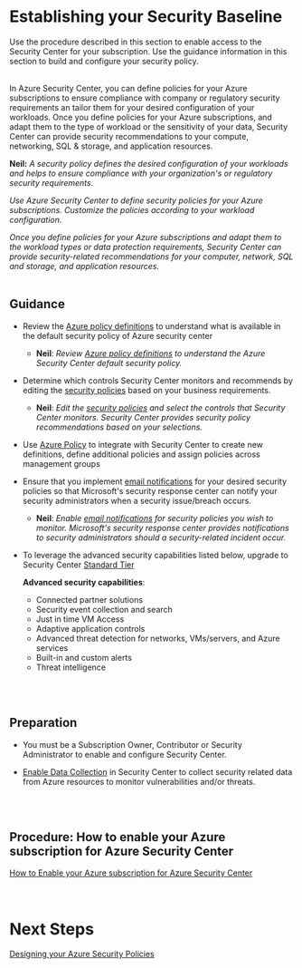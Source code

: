 # Establishing your Security Baseline
Use the procedure described in this section to enable access to the Security Center for your subscription. Use the guidance information in this section to build and configure your security policy.
<br />
<br />


In Azure Security Center, you can define policies for your Azure subscriptions to ensure compliance with company or regulatory security requirements an tailor them for your desired configuration of your workloads. Once you define policies for your Azure subscriptions, and adapt them to the type of workload or the sensitivity of your data, Security Center can provide security recommendations to your compute, networking, SQL & storage, and application resources. 


  **Neil:** *A security policy defines the desired configuration of your workloads and helps to ensure compliance with your organization's or regulatory security requirements.*  

  *Use Azure Security Center to define security policies for your Azure subscriptions. Customize the policies according to your workload configuration.* 

  *Once you define policies for your Azure subscriptions and adapt them to the workload types or data protection requirements, Security Center can provide security-related recommendations for your computer, network, SQL and storage, and application resources.* 
<br />
<br />
 
## Guidance 
- Review the [Azure policy definitions](https://docs.microsoft.com/en-us/azure/security-center/security-center-policies#available-security-policy-definitions) to understand what is available in the default security policy of Azure security center

    - **Neil**:  *Review [Azure policy definitions](https://docs.microsoft.com/en-us/azure/security-center/security-center-policies#available-security-policy-definitions) to understand the Azure Security Center default security policy.*

- Determine which controls Security Center monitors and recommends by editing the [security policies](https://docs.microsoft.com/en-us/azure/security-center/security-center-policies#edit-security-policies) based on your business requirements. 

  - **Neil**:  *Edit the [security policies](https://docs.microsoft.com/en-us/azure/security-center/security-center-policies#edit-security-policies) and select the controls that Security Center monitors. Security Center provides security policy recommendations based on your selections.*

- Use [Azure Policy](https://docs.microsoft.com/en-us/azure/security-center/security-center-azure-policy) to integrate with Security Center to create new definitions, define additional policies and assign policies across management groups 

- Ensure that you implement [email notifications](https://docs.microsoft.com/en-us/azure/security-center/security-center-provide-security-contact-details) for your desired security policies so that Microsoft's security response center can notify your security administrators when a security issue/breach occurs. 

    - **Neil**: *Enable [email notifications](https://docs.microsoft.com/en-us/azure/security-center/security-center-provide-security-contact-details) for security policies you wish to monitor. Microsoft's security response center provides notifications to security administrators should a security-related incident occur.* 


- To leverage the advanced security capabilities listed below, upgrade to Security Center [Standard Tier](https://docs.microsoft.com/en-us/azure/security-center/security-center-get-started#upgrade-to-the-standard-tier)  

  **Advanced security capabilities**:
    - Connected partner solutions
    - Security event collection and search 
    - Just in time VM Access  
    - Adaptive application controls 
    - Advanced threat detection for networks, VMs/servers, and Azure services  
    - Built-in and custom alerts  
    - Threat intelligence  
<br />
<br />

## Preparation 
- You must be a Subscription Owner, Contributor or Security Administrator to enable and configure Security Center. 

- [Enable Data Collection](https://docs.microsoft.com/en-us/azure/security-center/security-center-enable-data-collection) in Security Center to collect security related data from Azure resources to monitor vulnerabilities and/or threats. 
<br />
<br />

## Procedure:  How to enable your Azure subscription for Azure Security Center 
[How to Enable your Azure subscription for Azure Security Center](https://docs.microsoft.com/en-us/azure/security-center/security-center-get-started#enable-your-azure-subscription)  
<br />
<br />
 
# Next Steps 
[Designing your Azure Security Policies](2.2-Designing-your-Azure-Security-Policies.md)
